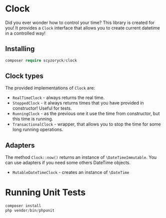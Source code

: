 # Clock

Did you ever wonder how to control your time? This library is created for you! 
It provides a `Clock` interface that allows you to create current datetime in a controlled way!

## Installing

```php
composer require scyzoryck/clock
```

## Clock types
The provided implementations of `Clock` are:
- `RealTimeClock` - always returns the real time.
- `StoppedClock` - it always returns times that you have provided in constructor! Useful for tests. 
- `RunningClock` - as the previous one it use the time from constructor, but this time is running. 
- `TransactionalClock` - wrapper, that allows you to stop the time for some long running operations. 

## Adapters
The method `Clock::now()` returns an instance of `\DateTimeImmutable`. You can use adapters if you need some others DateTime objects.
- `MutableDateTimeClock` - creates an instance of `\DateTime`

# Running Unit Tests
```php
composer install 
php vendor/bin/phpunit
```
